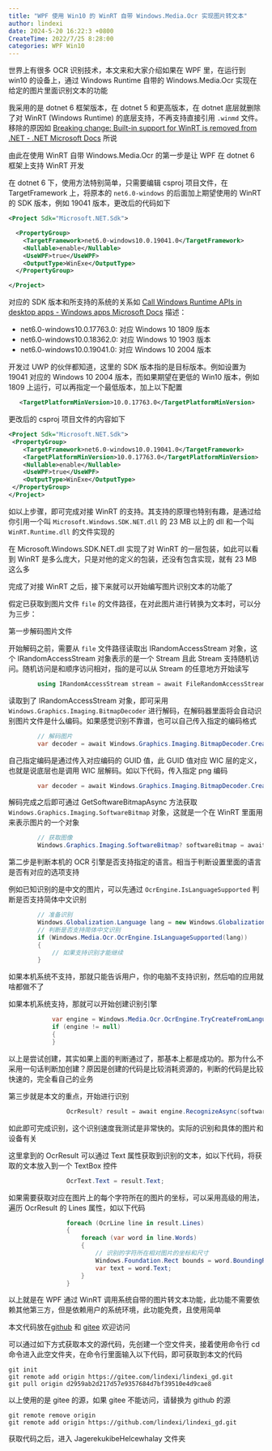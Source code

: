 ```yaml
---
title: "WPF 使用 Win10 的 WinRT 自带 Windows.Media.Ocr 实现图片转文本"
author: lindexi
date: 2024-5-20 16:22:3 +0800
CreateTime: 2022/7/25 8:28:00
categories: WPF Win10
---
```


世界上有很多 OCR 识别技术，本文来和大家介绍如果在 WPF 里，在运行到 win10 的设备上，通过 Windows Runtime 自带的 Windows.Media.Ocr 实现在给定的图片里面识别文本的功能

<!--more-->


<!-- CreateTime:2022/7/25 8:28:00 -->

<!-- 发布 -->


我采用的是 dotnet 6 框架版本，在 dotnet 5 和更高版本，在 dotnet 底层就删除了对 WinRT (Windows Runtime) 的底层支持，不再支持直接引用 `.winmd` 文件。移除的原因如 [Breaking change: Built-in support for WinRT is removed from .NET - .NET Microsoft Docs](https://docs.microsoft.com/en-us/dotnet/core/compatibility/interop/5.0/built-in-support-for-winrt-removed) 所说

由此在使用 WinRT 自带 Windows.Media.Ocr 的第一步是让 WPF 在 dotnet 6 框架上支持 WinRT 开发

在 dotnet 6 下，使用方法特别简单，只需要编辑 csproj 项目文件，在 TargetFramework 上，将原本的 `net6.0-windows` 的后面加上期望使用的 WinRT 的 SDK 版本，例如 19041 版本，更改后的代码如下

```xml
<Project Sdk="Microsoft.NET.Sdk">

  <PropertyGroup>
    <TargetFramework>net6.0-windows10.0.19041.0</TargetFramework>
    <Nullable>enable</Nullable>
    <UseWPF>true</UseWPF>
    <OutputType>WinExe</OutputType>
  </PropertyGroup>

</Project>
```

对应的 SDK 版本和所支持的系统的关系如 [Call Windows Runtime APIs in desktop apps - Windows apps Microsoft Docs](https://docs.microsoft.com/en-us/windows/apps/desktop/modernize/desktop-to-uwp-enhance) 描述：

- net6.0-windows10.0.17763.0: 对应 Windows 10 1809 版本
- net6.0-windows10.0.18362.0: 对应 Windows 10 1903 版本
- net6.0-windows10.0.19041.0: 对应 Windows 10 2004 版本

开发过 UWP 的伙伴都知道，这里的 SDK 版本指的是目标版本。例如设置为 19041 对应的 Windows 10 2004 版本，而如果期望在更低的 Win10 版本，例如 1809 上运行，可以再指定一个最低版本，加上以下配置

```xml
   <TargetPlatformMinVersion>10.0.17763.0</TargetPlatformMinVersion>
```

更改后的 csproj 项目文件的内容如下

```xml
<Project Sdk="Microsoft.NET.Sdk">
 <PropertyGroup>
    <TargetFramework>net6.0-windows10.0.19041.0</TargetFramework>
    <TargetPlatformMinVersion>10.0.17763.0</TargetPlatformMinVersion>
    <Nullable>enable</Nullable>
    <UseWPF>true</UseWPF>
    <OutputType>WinExe</OutputType>
 </PropertyGroup>
</Project>
```

如以上步骤，即可完成对接 WinRT 的支持。其支持的原理也特别有趣，是通过给你引用一个叫 `Microsoft.Windows.SDK.NET.dll` 的 23 MB 以上的 dll 和一个叫 `WinRT.Runtime.dll` 的文件实现的

在 Microsoft.Windows.SDK.NET.dll 实现了对 WinRT 的一层包装，如此可以看到 WinRT 是多么庞大，只是对他的定义的包装，还没有包含实现，就有 23 MB 这么多

完成了对接 WinRT 之后，接下来就可以开始编写图片识别文本的功能了

假定已获取到图片文件 `file` 的文件路径，在对此图片进行转换为文本时，可以分为三步：

第一步解码图片文件

开始解码之前，需要从 `file` 文件路径读取出 IRandomAccessStream 对象，这个 IRandomAccessStream 对象表示的是一个 Stream 且此 Stream 支持随机访问。随机访问是和顺序访问相对，指的是可以从 Stream 的任意地方开始读写

```csharp
        using IRandomAccessStream stream = await FileRandomAccessStream.OpenAsync(file, Windows.Storage.FileAccessMode.Read);
```

读取到了 IRandomAccessStream 对象，即可采用 `Windows.Graphics.Imaging.BitmapDecoder` 进行解码，在解码器里面将会自动识别图片文件是什么编码。如果感觉识别不靠谱，也可以自己传入指定的编码格式

```csharp
        // 解码图片
        var decoder = await Windows.Graphics.Imaging.BitmapDecoder.CreateAsync(stream);
```

自己指定编码是通过传入对应编码的 GUID 值，此 GUID 值对应 WIC 层的定义，也就是说底层也是调用 WIC 层解码。如以下代码，传入指定 png 编码

```csharp
        var decoder = await Windows.Graphics.Imaging.BitmapDecoder.CreateAsync(Windows.Graphics.Imaging.BitmapDecoder.PngDecoderId, stream);
```

解码完成之后即可通过 GetSoftwareBitmapAsync 方法获取 `Windows.Graphics.Imaging.SoftwareBitmap` 对象，这就是一个在 WinRT 里面用来表示图片的一个对象

```csharp
        // 获取图像
        Windows.Graphics.Imaging.SoftwareBitmap? softwareBitmap = await decoder.GetSoftwareBitmapAsync();
```

第二步是判断本机的 OCR 引擎是否支持指定的语言。相当于判断设置里面的语言是否有对应的选项支持

例如已知识别的是中文的图片，可以先通过 `OcrEngine.IsLanguageSupported` 判断是否支持简体中文识别

```csharp
        // 准备识别
        Windows.Globalization.Language lang = new Windows.Globalization.Language("zh-CN");
        // 判断是否支持简体中文识别
        if (Windows.Media.Ocr.OcrEngine.IsLanguageSupported(lang))
        {
            // 如果支持识别才能继续
        }
```

如果本机系统不支持，那就只能告诉用户，你的电脑不支持识别，然后咱的应用就啥都做不了

如果本机系统支持，那就可以开始创建识别引擎

```csharp
            var engine = Windows.Media.Ocr.OcrEngine.TryCreateFromLanguage(lang);
            if (engine != null)
            {
            }
```

以上是尝试创建，其实如果上面的判断通过了，那基本上都是成功的。那为什么不采用一句话判断加创建？原因是创建的代码是比较消耗资源的，判断的代码是比较快速的，完全看自己的业务

第三步就是本文的重点，开始进行识别

```csharp
                OcrResult? result = await engine.RecognizeAsync(softwareBitmap);
```

如此即可完成识别，这个识别速度我测试是非常快的。实际的识别和具体的图片和设备有关

这里拿到的 OcrResult 可以通过 Text 属性获取到识别的文本，如以下代码，将获取的文本放入到一个 TextBox 控件

```csharp
                OcrText.Text = result.Text;
```

如果需要获取对应在图片上的每个字符所在的图片的坐标，可以采用高级的用法，遍历 OcrResult 的 Lines 属性，如以下代码

```csharp
                foreach (OcrLine line in result.Lines)
                {
                    foreach (var word in line.Words)
                    {
                        // 识别的字符所在相对图片的坐标和尺寸
                        Windows.Foundation.Rect bounds = word.BoundingRect;
                        var text = word.Text;
                    }
                }
```

以上就是在 WPF 通过 WinRT 调用系统自带的图片转文本功能，此功能不需要依赖其他第三方，但是依赖用户的系统环境，此功能免费，且使用简单

本文代码放在[github](https://github.com/lindexi/lindexi_gd/tree/d2959ab2d217d57e9357684d7bf39510e4d9cae8/JagerekukibeHelcewhalay) 和 [gitee](https://gitee.com/lindexi/lindexi_gd/tree/d2959ab2d217d57e9357684d7bf39510e4d9cae8/JagerekukibeHelcewhalay) 欢迎访问

可以通过如下方式获取本文的源代码，先创建一个空文件夹，接着使用命令行 cd 命令进入此空文件夹，在命令行里面输入以下代码，即可获取到本文的代码

```
git init
git remote add origin https://gitee.com/lindexi/lindexi_gd.git
git pull origin d2959ab2d217d57e9357684d7bf39510e4d9cae8
```

以上使用的是 gitee 的源，如果 gitee 不能访问，请替换为 github 的源

```
git remote remove origin
git remote add origin https://github.com/lindexi/lindexi_gd.git
```

获取代码之后，进入 JagerekukibeHelcewhalay 文件夹


